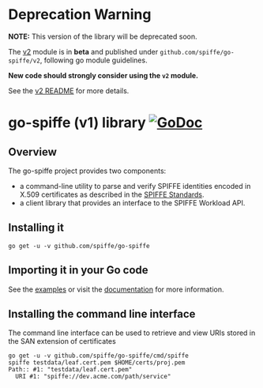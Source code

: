 # Deprecation Warning

__NOTE:__ This version of the library will be deprecated soon.

The [v2](./v2) module is in **beta** and published under
`github.com/spiffe/go-spiffe/v2`, following go module guidelines.

**New code should strongly consider using the `v2` module.**

See the [v2 README](./v2) for more details.

# go-spiffe (v1) library [![GoDoc](https://godoc.org/github.com/spiffe/go-spiffe?status.svg)](https://godoc.org/github.com/spiffe/go-spiffe)

## Overview

The go-spiffe project provides two components:
- a command-line utility to parse and verify SPIFFE
identities encoded in X.509 certificates as described in the
[SPIFFE Standards](https://github.com/spiffe/spiffe/tree/master/standards).
- a client library that provides an interface to the SPIFFE Workload API.

## Installing it
```shell
go get -u -v github.com/spiffe/go-spiffe
```

## Importing it in your Go code

See the [examples](./examples) or visit the [documentation](https://pkg.go.dev/github.com/spiffe/go-spiffe) for more information.

## Installing the command line interface
The command line interface can be used to retrieve and view URIs stored
in the SAN extension of certificates

```shell
go get -u -v github.com/spiffe/go-spiffe/cmd/spiffe
spiffe testdata/leaf.cert.pem $HOME/certs/proj.pem
Path:: #1: "testdata/leaf.cert.pem"
  URI #1: "spiffe://dev.acme.com/path/service"
```
